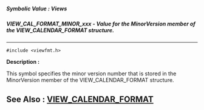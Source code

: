 ##### Symbolic Value : Views
##### VIEW_CAL_FORMAT_MINOR_xxx - Value for the MinorVersion member of the VIEW_CALENDAR_FORMAT structure.
---
```
#include <viewfmt.h>
```
**Description :**

This symbol specifies the minor version number that is stored in the 
MinorVersion member of the VIEW_CALENDAR_FORMAT structure.

**See Also :**
[VIEW_CALENDAR_FORMAT](/reference/Data/VIEW_CALENDAR_FORMAT)
---
